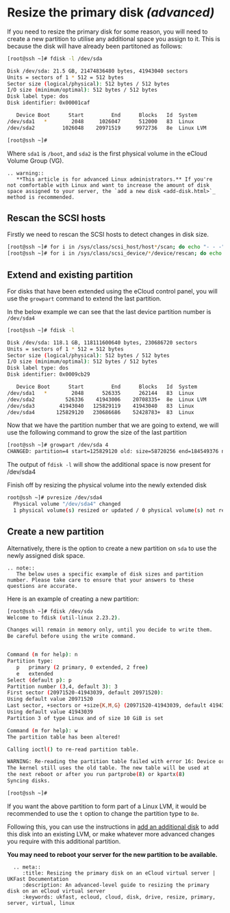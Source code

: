# Resize the primary disk *(advanced)*

If you need to resize the primary disk for some reason, you will need to create a new partition to utilise any additional space you assign to it. This is because the disk will have already been partitoned as follows:

```bash
[root@ssh ~]# fdisk -l /dev/sda

Disk /dev/sda: 21.5 GB, 21474836480 bytes, 41943040 sectors
Units = sectors of 1 * 512 = 512 bytes
Sector size (logical/physical): 512 bytes / 512 bytes
I/O size (minimum/optimal): 512 bytes / 512 bytes
Disk label type: dos
Disk identifier: 0x00001caf

   Device Boot      Start         End      Blocks   Id  System
/dev/sda1   *        2048     1026047      512000   83  Linux
/dev/sda2         1026048    20971519     9972736   8e  Linux LVM

[root@ssh ~]#
```

Where `sda1` is `/boot`, and `sda2` is the first physical volume in the eCloud Volume Group (VG).

```eval_rst
.. warning::
   **This article is for advanced Linux administrators.** If you're not comfortable with Linux and want to increase the amount of disk space assigned to your server, the `add a new disk <add-disk.html>`_ method is recommended.
```

## Rescan the SCSI hosts

Firstly we need to rescan the SCSI hosts to detect changes in disk size.

```bash
[root@ssh ~]# for i in /sys/class/scsi_host/host*/scan; do echo "- - -" > $i; done
[root@ssh ~]# for i in /sys/class/scsi_device/*/device/rescan; do echo "1" > $i; done
```

## Extend and existing partition

For disks that have been extended using the eCloud control panel, you will use the `growpart` command to extend the last partition.

In the below example we can see that the last device partition number is `/dev/sda4`

```bash
[root@ssh ~]# fdisk -l

Disk /dev/sda: 118.1 GB, 118111600640 bytes, 230686720 sectors
Units = sectors of 1 * 512 = 512 bytes
Sector size (logical/physical): 512 bytes / 512 bytes
I/O size (minimum/optimal): 512 bytes / 512 bytes
Disk label type: dos
Disk identifier: 0x0009cb29

   Device Boot      Start         End      Blocks   Id  System
/dev/sda1   *        2048      526335      262144   83  Linux
/dev/sda2          526336    41943006    20708335+  8e  Linux LVM
/dev/sda3        41943040   125829119    41943040   83  Linux
/dev/sda4       125829120   230686686    52428783+  83  Linux
```

Now that we have the partition number that we are going to extend, we will use the following command to grow the size of the last partition

```bash
[root@ssh ~]# growpart /dev/sda 4
CHANGED: partition=4 start=125829120 old: size=58720256 end=184549376 new: size=104857567,end=230686687
```

The output of `fdisk -l` will show the additional space is now present for /dev/sda4

Finish off by resizing the physical volume into the newly extended disk

```bash
root@ssh ~]# pvresize /dev/sda4
  Physical volume "/dev/sda4" changed
  1 physical volume(s) resized or updated / 0 physical volume(s) not resized
```

## Create a new partition

Alternatively, there is the option to create a new partition on `sda` to use the newly assigned disk space.

```eval_rst
.. note::
   The below uses a specific example of disk sizes and partition number. Please take care to ensure that your answers to these questions are accurate.
```

Here is an example of creating a new partition:

```bash
[root@ssh ~]# fdisk /dev/sda
Welcome to fdisk (util-linux 2.23.2).

Changes will remain in memory only, until you decide to write them.
Be careful before using the write command.


Command (m for help): n
Partition type:
   p   primary (2 primary, 0 extended, 2 free)
   e   extended
Select (default p): p
Partition number (3,4, default 3): 3
First sector (20971520-41943039, default 20971520):
Using default value 20971520
Last sector, +sectors or +size{K,M,G} (20971520-41943039, default 41943039):
Using default value 41943039
Partition 3 of type Linux and of size 10 GiB is set

Command (m for help): w
The partition table has been altered!

Calling ioctl() to re-read partition table.

WARNING: Re-reading the partition table failed with error 16: Device or resource busy.
The kernel still uses the old table. The new table will be used at
the next reboot or after you run partprobe(8) or kpartx(8)
Syncing disks.

[root@ssh ~]#
```

If you want the above partition to form part of a Linux LVM, it would be recommended to use the `t` option to change the partition type to `8e`.

Following this, you can use the instructions in [add an additional disk](add-disk.html) to add this disk into an existing LVM, or make whatever more advanced changes you require with this additional partition.

**You may need to reboot your server for the new partition to be available.**

```eval_rst
  .. meta::
     :title: Resizing the primary disk on an eCloud virtual server | UKFast Documentation
     :description: An advanced-level guide to resizing the primary disk on an eCloud virtual server
     :keywords: ukfast, ecloud, cloud, disk, drive, resize, primary, server, virtual, linux
